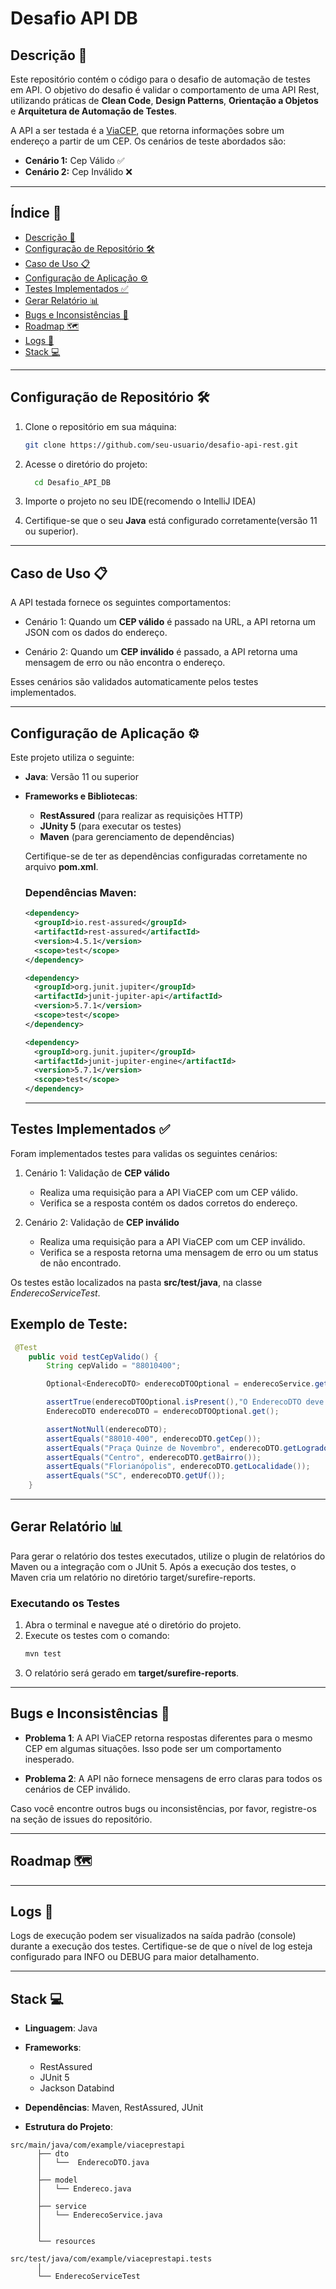 # Desafio API DB

## Descrição 🚀

Este repositório contém o código para o desafio de automação de testes em API. O objetivo do desafio é validar o comportamento de uma API Rest, utilizando práticas de **Clean Code**, **Design Patterns**, **Orientação a Objetos** e **Arquitetura de Automação de Testes**.

A API a ser testada é a [ViaCEP](https://viacep.com.br/), que retorna informações sobre um endereço a partir de um CEP. Os cenários de teste abordados são:

- **Cenário 1:** Cep Válido ✅
- **Cenário 2:** Cep Inválido ❌

---

## Índice 📑

- [Descrição 🚀](#descrição-)
- [Configuração de Repositório 🛠️](#configuração-de-repositório-)
- [Caso de Uso 📋](#caso-de-uso-)
- [Configuração de Aplicação ⚙️](#configuração-de-aplicação-)
- [Testes Implementados ✅](#testes-implementados-)
- [Gerar Relatório 📊](#gerar-relatório-)
- [Bugs e Inconsistências 🐞](#bugs-e-inconsistências-)
- [Roadmap 🗺️](#roadmap-)
- [Logs 📝](#logs-)
- [Stack 💻](#stack-)

---

## Configuração de Repositório 🛠

1. Clone o repositório em sua máquina:
   ```bash
   git clone https://github.com/seu-usuario/desafio-api-rest.git
   ```
   
2. Acesse o diretório do projeto:
   ```bash
     cd Desafio_API_DB
   ```

3. Importe o projeto no seu IDE(recomendo o IntelliJ IDEA)
   
4. Certifique-se que o seu **Java** está configurado corretamente(versão 11 ou superior).

---

## Caso de Uso 📋

A API testada fornece os seguintes comportamentos:

* Cenário 1: Quando um **CEP válido** é passado na URL, a API retorna um JSON com os dados do endereço.
  
* Cenário 2:  Quando um **CEP inválido** é passado, a API retorna uma mensagem de erro ou não encontra o endereço.

Esses cenários são validados automaticamente pelos testes implementados. 

---

## Configuração de Aplicação ⚙

Este projeto utiliza o seguinte:

* **Java**: Versão 11 ou superior
  
* **Frameworks e Bibliotecas**:
    * **RestAssured** (para realizar as requisições HTTP)
    * **JUnity 5** (para executar os testes)
    * **Maven** (para gerenciamento de dependências)

  Certifique-se de ter as dependências configuradas corretamente no arquivo **pom.xml**.

  ### Dependências Maven:

  ```xml
  <dependency>
    <groupId>io.rest-assured</groupId>
    <artifactId>rest-assured</artifactId>
    <version>4.5.1</version>
    <scope>test</scope>
  </dependency>

  <dependency>
    <groupId>org.junit.jupiter</groupId>
    <artifactId>junit-jupiter-api</artifactId>
    <version>5.7.1</version>
    <scope>test</scope>
  </dependency>

  <dependency>
    <groupId>org.junit.jupiter</groupId>
    <artifactId>junit-jupiter-engine</artifactId>
    <version>5.7.1</version>
    <scope>test</scope>
  </dependency>
  ```

  ---

## Testes Implementados ✅

Foram implementados testes para validas os seguintes cenários:

1. Cenário 1: Validação de **CEP válido**
   
    - Realiza uma requisição para a API ViaCEP com um CEP válido.
    - Verifica se a resposta contém os dados corretos do endereço.

2. Cenário 2: Validação de **CEP inválido**
   
   - Realiza uma requisição para a API ViaCEP com um CEP inválido.
   - Verifica se a resposta retorna uma mensagem de erro ou um status de não encontrado.

Os testes estão localizados na pasta **src/test/java**, na classe *EnderecoServiceTest*.

## Exemplo de Teste:

```java
 @Test
    public void testCepValido() {
        String cepValido = "88010400";

        Optional<EnderecoDTO> enderecoDTOOptional = enderecoService.getCepAsDTO(cepValido);

        assertTrue(enderecoDTOOptional.isPresent(),"O EnderecoDTO deve estar presente" );
        EnderecoDTO enderecoDTO = enderecoDTOOptional.get();

        assertNotNull(enderecoDTO);
        assertEquals("88010-400", enderecoDTO.getCep());
        assertEquals("Praça Quinze de Novembro", enderecoDTO.getLogradouro());
        assertEquals("Centro", enderecoDTO.getBairro());
        assertEquals("Florianópolis", enderecoDTO.getLocalidade());
        assertEquals("SC", enderecoDTO.getUf());
    }
```

---

## Gerar Relatório 📊

Para gerar o relatório dos testes executados, utilize o plugin de relatórios do Maven ou a integração com o JUnit 5. Após a execução dos testes, o Maven cria um relatório no diretório target/surefire-reports.

### Executando os Testes
1. Abra o terminal e navegue até o diretório do projeto.
2. Execute os testes com o comando:
   ```bash
   mvn test
   ```
3. O relatório será gerado em **target/surefire-reports**.

---

## Bugs e Inconsistências 🐞

* **Problema 1**: A API ViaCEP retorna respostas diferentes para o mesmo CEP em algumas situações. Isso pode ser um comportamento inesperado.

* **Problema 2**: A API não fornece mensagens de erro claras para todos os cenários de CEP inválido.

Caso você encontre outros bugs ou inconsistências, por favor, registre-os na seção de issues do repositório.

---

## Roadmap 🗺

---

## Logs 📝
Logs de execução podem ser visualizados na saída padrão (console) durante a execução dos testes. Certifique-se de que o nível de log esteja configurado para INFO ou DEBUG para maior detalhamento.

---

## Stack 💻

* **Linguagem**: Java

* **Frameworks**:
     * RestAssured
     * JUnit 5
     * Jackson Databind
     
* **Dependências**: Maven, RestAssured, JUnit

* **Estrutura do Projeto**:
```plaintext
src/main/java/com/example/viaceprestapi
      ├── dto
      │   └──  EnderecoDTO.java
      │  
      ├── model
      │   └── Endereco.java
      │
      ├── service
      │   └── EnderecoService.java
      │
      │  
      └── resources

src/test/java/com/example/viaceprestapi.tests
      │  
      └── EnderecoServiceTest

```
